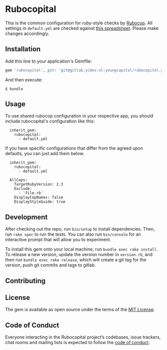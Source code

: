# Rubocopital

This is the common configuration for ruby-style checks by [Rubocop](https://github.com/bbatsov/rubocop).
All settings in `default.yml` are checked against
[this spreadsheet](https://docs.google.com/spreadsheets/d/1sTdStk98SjftcDGw4jkQMzwwFOEzpx2XWwx_K32DziI/edit?ts=59c38873#gid=515557821).
Please make changes accordingly.

## Installation

Add this line to your application's Gemfile:

```ruby
gem 'rubocopital', git: 'git@gitlab.ycdev.nl:youngcapital/rubocopital.git', require: false
```

And then execute:

    $ bundle

## Usage

To use shared rubocop configuration in your respective app, you should include
rubocopital's configuration like this:

```
  inherit_gem:
    rubocopital:
      - default.yml
```

If you have specific configurations that differ from the agreed upon defaults,
you can just add them below.

```
  inherit_gem:
    rubocopital:
      - default.yml

  AllCops:
    TargetRubyVersion: 2.3
    Exclude:
      - 'file.rb'
    DisplayCopNames: false
    DisplayStyleGuide: true

```

## Development

After checking out the repo, run `bin/setup` to install dependencies. Then, run
`rake spec` to run the tests. You can also run `bin/console` for an interactive
prompt that will allow you to experiment.

To install this gem onto your local machine, run `bundle exec rake install`.
To release a new version, update the version number in `version.rb`, and then
run `bundle exec rake release`, which will create a git tag for the version,
push git commits and tags to gitlab.

## Contributing

## License

The gem is available as open source under the terms of the
[MIT License](http://opensource.org/licenses/MIT).

## Code of Conduct

Everyone interacting in the Rubocopital project’s codebases, issue trackers,
chat rooms and mailing lists is expected to follow the
[code of conduct](https://gitlab.ycdev.nl/youngcapital/rubocopital/blob/master/CODE_OF_CONDUCT.md).
